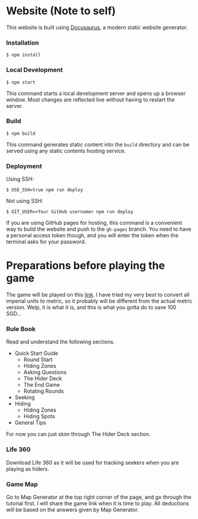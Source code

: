 # Website (Note to self)

This website is built using [Docusaurus](https://docusaurus.io/), a modern static website generator.

### Installation

```
$ npm install
```

### Local Development

```
$ npm start
```

This command starts a local development server and opens up a browser window. Most changes are reflected live without having to restart the server.

### Build

```
$ npm build
```

This command generates static content into the `build` directory and can be served using any static contents hosting service.

### Deployment

Using SSH:

```
$ USE_SSH=true npm run deploy
```

Not using SSH:

```
$ GIT_USER=<Your GitHub username> npm run deploy
```

If you are using GitHub pages for hosting, this command is a convenient way to build the website and push to the `gh-pages` branch. You need to have a personal access token though, and you will enter the token when the terminal asks for your password.

# Preparations before playing the game
The game will be played on this [link](https://jqchong.github.io/jet-lag/). I have tried my very best to convert all imperial units to metric, so it probably will be different from the actual metric version. Welp, it is what it is, and this is what you gotta do to save 100 SGD...

### Rule Book
Read and understand the following sections.

- Quick Start Guide
    - Round Start
    - Hiding Zones
    - Asking Questions
    - The Hider Deck
    - The End Game
    - Rotating Rounds
- Seeking
- Hiding
    - Hiding Zones
    - Hiding Spots
- General Tips

For now you can just skim through The Hider Deck section.

### Life 360
Download Life 360 as it will be used for tracking seekers when you are playing as hiders.
### Game Map
Go to Map Generator at the top right corner of the page, and go through the tutorial first. I will share the game link when it is time to play. All deductions will be based on the answers given by Map Generator.

